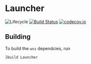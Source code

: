 # Launcher

![Lifecycle](https://img.shields.io/badge/lifecycle-experimental-orange.svg)<!--
![Lifecycle](https://img.shields.io/badge/lifecycle-maturing-blue.svg)
![Lifecycle](https://img.shields.io/badge/lifecycle-stable-green.svg)
![Lifecycle](https://img.shields.io/badge/lifecycle-retired-orange.svg)
![Lifecycle](https://img.shields.io/badge/lifecycle-archived-red.svg)
![Lifecycle](https://img.shields.io/badge/lifecycle-dormant-blue.svg) -->
[![Build Status](https://travis-ci.org/hildebrandmw/Launcher.jl.svg?branch=master)](https://travis-ci.org/hildebrandmw/Launcher.jl)
[![codecov.io](http://codecov.io/github/hildebrandmw/Launcher.jl/coverage.svg?branch=master)](http://codecov.io/github/hildebrandmw/Launcher.jl?branch=master)

## Building

To build the `wss` dependcies, run
```julia
]build Launcher
```
